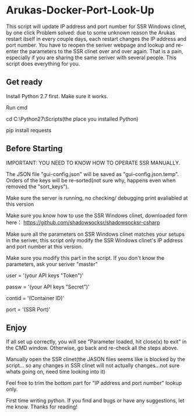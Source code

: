# Arukas-Docker-Port-Look-Up
This script will update IP address and port number for SSR Windows clinet, by one click
Problem solved: due to some unknown reason the Arukas restart itself in every couple days, each restart changes the IP address and port number. You have to reopen the seriver webpage and lookup and re-enter the parameters to the SSR clinet over and over again. That is a pain, especially if you are sharing the same seriver with several people. This script does everything for you.

## Get ready
Install Python 2.7 first. Make sure it works.

Run cmd

cd C:\Python27\Scripts(the place you installed Python)

pip install requests

## Before Starting
IMPORTANT: YOU NEED TO KNOW HOW TO OPERATE SSR MANUALLY.

The JSON file "gui-config.json" will be saved as "gui-config.json.temp". Orders of the keys will be re-sorted(not sure why, happens even when removed the "sort_keys").

Make sure the server is running, no checking/ debugging print avaliabled at this version

Make sure you know how to use the SSR Windows clinet, downloaded form here： https://github.com/shadowsocksr/shadowsocksr-csharp

Make sure all the parameters on SSR Windows clinet matches your setups in the seriver, this script only modify the SSR Windows clinet's IP address and port number at this version.

Make sure you modify this part in the script. If you don't know the parameters, ask your seriver "master"

user = '(your API keys "Token")'

passw = '(your API keys "Secret")'

contid = '(Container ID)'

port = '(SSR Port)'


## Enjoy
If all set up correctly, you will see "Parameter loaded, hit close(x) to exit" in the CMD window. Otherwise, go back and re-check all the steps above.

Manually open the SSR clinet(the JASON files seems like is blocked by the script... so any changes in SSR clinet will not actually changes...not sure whats going on, need time looking into it)

Feel free to trim the bottom part for "IP address and port number" lookup only.

First time writing python. If you find and bugs or have any suggestions, let me know. Thanks for reading!

